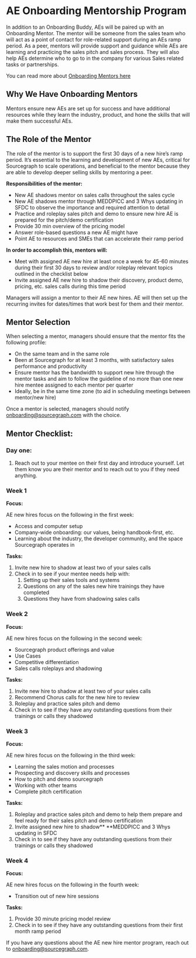 # AE Onboarding Mentorship Program

In addition to an Onboarding Buddy, AEs will be paired up with an Onboarding Mentor. The mentor will be someone from the sales team who will act as a point of contact for role-related support during an AEs ramp period. As a peer, mentors will provide support and guidance while AEs are learning and practicing the sales pitch and sales process. They will also help AEs determine who to go to in the company for various Sales related tasks or partnerships.

You can read more about [Onboarding Mentors here](../../../company-info-and-process/onboarding/onboarding-mentor.md)

## Why We Have Onboarding Mentors

Mentors ensure new AEs are set up for success and have additional resources while they learn the industry, product, and hone the skills that will make them successful AEs.

## The Role of the Mentor

The role of the mentor is to support the first 30 days of a new hire’s ramp period. It’s essential to the learning and development of new AEs, critical for Sourcegraph to scale operations, and beneficial to the mentor because they are able to develop deeper selling skills by mentoring a peer.

**Responsibilities of the mentor:**

- New AE shadows mentor on sales calls throughout the sales cycle
- New AE shadows mentor through MEDDPICC and 3 Whys updating in SFDC to observe the importance and required attention to detail
- Practice and roleplay sales pitch and demo to ensure new hire AE is prepared for the pitch/demo certification
- Provide 30 min overview of the pricing model
- Answer role-based questions a new AE might have
- Point AE to resources and SMEs that can accelerate their ramp period

**In order to accomplish this, mentors will:**

- Meet with assigned AE new hire at least once a week for 45-60 minutes during their first 30 days to review and/or roleplay relevant topics outlined in the checklist below
- Invite assigned AE new hire to shadow their discovery, product demo, pricing, etc. sales calls during this time period

Managers will assign a mentor to their AE new hires. AE will then set up the recurring invites for dates/times that work best for them and their mentor.

## Mentor Selection

When selecting a mentor, managers should ensure that the mentor fits the following profile:

- On the same team and in the same role
- Been at Sourcegraph for at least 3 months, with satisfactory sales performance and productivity
- Ensure mentor has the bandwidth to support new hire through the mentor tasks and aim to follow the guideline of no more than one new hire mentee assigned to each mentor per quarter
- Ideally, be in the same time zone (to aid in scheduling meetings between mentor/new hire)

Once a mentor is selected, managers should notify [onboarding@sourcegraph.com](mailto:onboarding@sourcegraph.com) with the choice.

## Mentor Checklist:

### Day one:

1. Reach out to your mentee on their first day and introduce yourself. Let them know you are their mentor and to reach out to you if they need anything.

### Week 1

**Focus:**

AE new hires focus on the following in the first week:

- Access and computer setup
- Company-wide onboarding: our values, being handbook-first, etc.
- Learning about the industry, the developer community, and the space Sourcegraph operates in

**Tasks:**

1. Invite new hire to shadow at least two of your sales calls
2. Check in to see if your mentee needs help with:
   1. Setting up their sales tools and systems
   2. Questions on any of the sales new hire trainings they have completed
   3. Questions they have from shadowing sales calls

### Week 2

**Focus:**

AE new hires focus on the following in the second week:

- Sourcegraph product offerings and value
- Use Cases
- Competitive differentiation
- Sales calls roleplays and shadowing

**Tasks:**

1. Invite new hire to shadow at least two of your sales calls
2. Recommend Chorus calls for the new hire to review
3. Roleplay and practice sales pitch and demo
4. Check in to see if they have any outstanding questions from their trainings or calls they shadowed

### Week 3

**Focus:**

AE new hires focus on the following in the third week:

- Learning the sales motion and processes
- Prospecting and discovery skills and processes
- How to pitch and demo sourcegraph
- Working with other teams
- Complete pitch certification

**Tasks:**

1. Roleplay and practice sales pitch and demo to help them prepare and feel ready for their sales pitch and demo certification
2. Invite assigned new hire to shadow\*\* \*\*MEDDPICC and 3 Whys updating in SFDC
3. Check in to see if they have any outstanding questions from their trainings or calls they shadowed

### Week 4

**Focus:**

AE new hires focus on the following in the fourth week:

- Transition out of new hire sessions

**Tasks:**

1. Provide 30 minute pricing model review
2. Check in to see if they have any outstanding questions from their first month ramp period

If you have any questions about the AE new hire mentor program, reach out to [onboarding@sourcegraph.com](mailto:onboarding@sourcegraph.com).